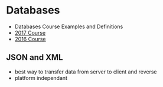 # Databases
- Databases Course Examples and Definitions
- [2017 Course](http://in.thecamp.me/collection/Databases/6qZhL%2B9I)
- [2016 Course](https://telerikacademy.com/Courses/Courses/Details/388)

## JSON and XML
- best way to transfer data from server to client and reverse
- platform independant